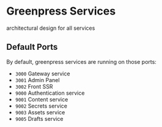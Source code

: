 # Greenpress Services

architectural design for all services

## Default Ports

By default, greenpress services are running on those ports:

- `3000` Gateway service
- `3001` Admin Panel
- `3002` Front SSR
- `9000` Authentication service 
- `9001` Content service
- `9002` Secrets service 
- `9003` Assets service
- `9005` Drafts service
